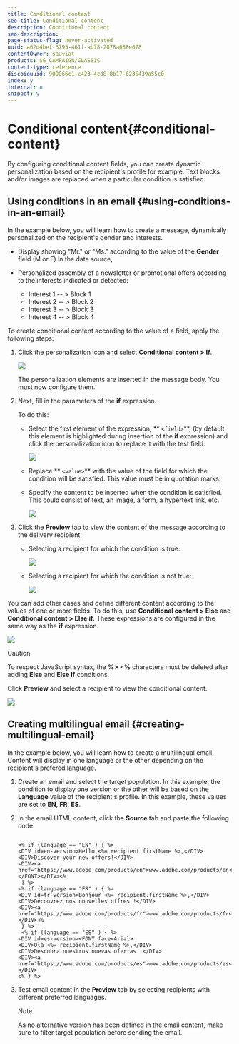 ```yaml
---
title: Conditional content
seo-title: Conditional content
description: Conditional content
seo-description: 
page-status-flag: never-activated
uuid: a62d4bef-3795-461f-ab78-2878a688e078
contentOwner: sauviat
products: SG_CAMPAIGN/CLASSIC
content-type: reference
discoiquuid: 909066c1-c423-4cd8-8b17-6235439a55c0
index: y
internal: n
snippet: y
---
```


# Conditional content{#conditional-content}

By configuring conditional content fields, you can create dynamic personalization based on the recipient's profile for example. Text blocks and/or images are replaced when a particular condition is satisfied.

## Using conditions in an email {#using-conditions-in-an-email}

In the example below, you will learn how to create a message, dynamically personalized on the recipient's gender and interests.

* Display showing "Mr." or "Ms." according to the value of the **Gender** field (M or F) in the data source,
* Personalized assembly of a newsletter or promotional offers according to the interests indicated or detected:

    * Interest 1 -- > Block 1
    * Interest 2 -- > Block 2
    * Interest 3 -- > Block 3
    * Interest 4 -- > Block 4

To create conditional content according to the value of a field, apply the following steps:

1. Click the personalization icon and select **Conditional content > If**.

   ![](assets/s_ncs_user_conditional_content02.png)

   The personalization elements are inserted in the message body. You must now configure them.

1. Next, fill in the parameters of the **if** expression.

   To do this:

    * Select the first element of the expression, ** `<field>`**, (by default, this element is highlighted during insertion of the **if** expression) and click the personalization icon to replace it with the test field.
    
      ![](assets/s_ncs_user_conditional_content03.png)

    * Replace ** `<value>`** with the value of the field for which the condition will be satisfied. This value must be in quotation marks.
    * Specify the content to be inserted when the condition is satisfied. This could consist of text, an image, a form, a hypertext link, etc.
    
      ![](assets/s_ncs_user_conditional_content04.png)

1. Click the **Preview** tab to view the content of the message according to the delivery recipient:

    * Selecting a recipient for which the condition is true:
    
      ![](assets/s_ncs_user_conditional_content05.png)

    * Selecting a recipient for which the condition is not true:
    
      ![](assets/s_ncs_user_conditional_content06.png)

You can add other cases and define different content according to the values of one or more fields. To do this, use **Conditional content > Else** and **Conditional content > Else if**. These expressions are configured in the same way as the **if** expression.

![](assets/s_ncs_user_conditional_content07.png)

>[!CAUTION]
>
>To respect JavaScript syntax, the **%> <%** characters must be deleted after adding **Else** and **Else if** conditions.

Click **Preview** and select a recipient to view the conditional content.

![](assets/s_ncs_user_conditional_content08.png)

## Creating multilingual email {#creating-multilingual-email}

In the example below, you will learn how to create a multilingual email. Content will display in one language or the other depending on the recipient's prefered language.

1. Create an email and select the target population. In this example, the condition to display one version or the other will be based on the **Language** value of the recipient's profile. In this example, these values are set to **EN**, **FR**, **ES**.
1. In the email HTML content, click the **Source** tab and paste the following code:

   ```
   
   <% if (language == "EN" ) { %> 
   <DIV id=en-version>Hello <%= recipient.firstName %>,</DIV>
   <DIV>Discover your new offers!</DIV>
   <DIV><a href="https://www.adobe.com/products/en">www.adobe.com/products/en</A></FONT></DIV><%
    } %> 
   <% if (language == "FR" ) { %> 
   <DIV id=fr-version>Bonjour <%= recipient.firstName %>,</DIV>
   <DIV>Découvrez nos nouvelles offres !</DIV>
   <DIV><a href="https://www.adobe.com/products/fr">www.adobe.com/products/fr</A></DIV><%
    } %> 
    <% if (language == "ES" ) { %> 
   <DIV id=es-version><FONT face=Arial>
   <DIV>Olà <%= recipient.firstName %>,</DIV>
   <DIV>Descubra nuestros nuevas ofertas !</DIV>
   <DIV><a href="https://www.adobe.com/products/es">www.adobe.com/products/es</A></DIV>
   <% } %> 
   ```

1. Test email content in the **Preview** tab by selecting recipients with different preferred languages.

   >[!NOTE]
   >
   >As no alternative version has been defined in the email content, make sure to filter target population before sending the email.


